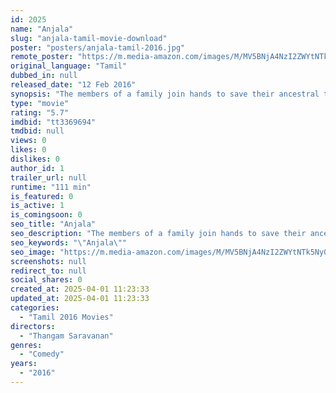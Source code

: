 ```yaml
---
id: 2025
name: "Anjala"
slug: "anjala-tamil-movie-download"
poster: "posters/anjala-tamil-2016.jpg"
remote_poster: "https://m.media-amazon.com/images/M/MV5BNjA4NzI2ZWYtNTk5Ny00MjdhLWIzZGUtZjFhMGY1OWZiOTM1XkEyXkFqcGdeQXVyOTk3NTc2MzE@._V1_SX300.jpg"
original_language: "Tamil"
dubbed_in: null
released_date: "12 Feb 2016"
synopsis: "The members of a family join hands to save their ancestral tea shop from being demolished, even after receiving various threats from the government."
type: "movie"
rating: "5.7"
imdbid: "tt3369694"
tmdbid: null
views: 0
likes: 0
dislikes: 0
author_id: 1
trailer_url: null
runtime: "111 min"
is_featured: 0
is_active: 1
is_comingsoon: 0
seo_title: "Anjala"
seo_description: "The members of a family join hands to save their ancestral tea shop from being demolished, even after receiving various threats from the government."
seo_keywords: "\"Anjala\""
seo_image: "https://m.media-amazon.com/images/M/MV5BNjA4NzI2ZWYtNTk5Ny00MjdhLWIzZGUtZjFhMGY1OWZiOTM1XkEyXkFqcGdeQXVyOTk3NTc2MzE@._V1_SX300.jpg"
screenshots: null
redirect_to: null
social_shares: 0
created_at: 2025-04-01 11:23:33
updated_at: 2025-04-01 11:23:33
categories:
  - "Tamil 2016 Movies"
directors:
  - "Thangam Saravanan"
genres:
  - "Comedy"
years:
  - "2016"
---
```

